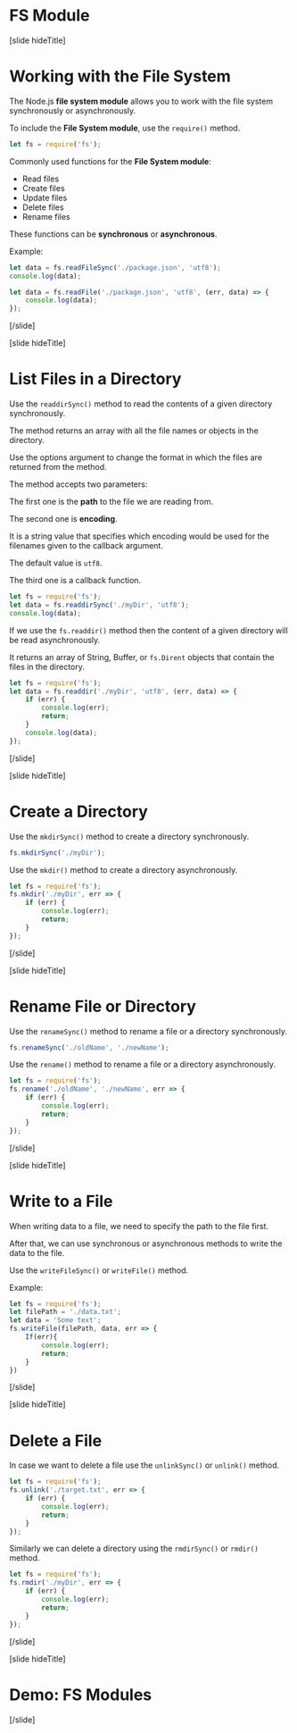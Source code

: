 # FS Module

[slide hideTitle]

# Working with the File System

The Node.js **file system module** allows you to work with the file system synchronously or asynchronously.

To include the **File System module**, use the `require()` method.

```js
let fs = require('fs');
```

Commonly used functions for the **File System module**:
- Read files
- Create files
- Update files
- Delete files
- Rename files

These functions can be **synchronous** or **asynchronous**.

Example:

```js
let data = fs.readFileSync('./package.json', 'utf8');
console.log(data);
```
```js
let data = fs.readFile('./package.json', 'utf8', (err, data) => {
    console.log(data);
});
```

[/slide]

[slide hideTitle]

# List Files in a Directory

Use the `readdirSync()` method to read the contents of a given directory synchronously.

The method returns an array with all the file names or objects in the directory. 

Use the options argument to change the format in which the files are returned from the method.

The method accepts two parameters:

The first one is the **path** to the file we are reading from.

The second one is **encoding**. 

It is a string value that specifies which encoding would be used for the filenames given to the callback argument. 

The default value is `utf8`.

The third one is a callback function.

```js
let fs = require('fs');
let data = fs.readdirSync('./myDir', 'utf8');
console.log(data);
```
If we use the `fs.readdir()` method then the content of a given directory will be read asynchronously. 

It returns an array of String, Buffer, or `fs.Dirent` objects that contain the files in the directory.

```js
let fs = require('fs');
let data = fs.readdir('./myDir', 'utf8', (err, data) => {
    if (err) {
        console.log(err);
        return;
    }
    console.log(data);
});
```

[/slide]

[slide hideTitle]

# Create a Directory

Use the `mkdirSync()` method to create a directory synchronously.

```js
fs.mkdirSync('./myDir');
```

Use the `mkdir()` method to create a directory asynchronously.

```js
let fs = require('fs');
fs.mkdir('./myDir', err => {
    if (err) {
        console.log(err);
        return;
    }
});
```

[/slide]

[slide hideTitle]

# Rename File or Directory

Use the `renameSync()` method to rename a file or a directory synchronously.

```js
fs.renameSync('./oldName', './newName');
```

Use the `rename()` method to rename a file or a directory asynchronously.

```js
let fs = require('fs');
fs.rename('./oldName', './newName', err => {
    if (err) {
        console.log(err);
        return;
    }
});
```

[/slide]

[slide hideTitle]

# Write to a File

When writing data to a file, we need to specify the path to the file first.

After that, we can use synchronous or asynchronous methods to write the data to the file.

Use the `writeFileSync()` or `writeFile()` method.

Example:

```js
let fs = require('fs');
let filePath = './data.txt';
let data = 'Some text';
fs.writeFile(filePath, data, err => {
    If(err){
        console.log(err);
        return;
    }
})
```

[/slide]

[slide hideTitle]

# Delete a File

In case we want to delete a file use the `unlinkSync()` or `unlink()` method.

```js
let fs = require('fs');
fs.unlink('./target.txt', err => {
    if (err) {
        console.log(err);
        return;
    }
});
```

Similarly we can delete a directory using the `rmdirSync()` or `rmdir()` method.

```js
let fs = require('fs');
fs.rmdir('./myDir', err => {
    if (err) {
        console.log(err);
        return;
    }
});
```

[/slide]


[slide hideTitle]
# Demo: FS Modules

[/slide]
